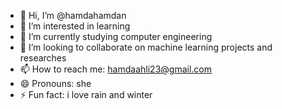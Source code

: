 - 👋 Hi, I’m @hamdahamdan
- 👀 I’m interested in learning 
- 🌱 I’m currently studying computer engineering
- 💞️ I’m looking to collaborate on machine learning projects and researches
- 📫 How to reach me: hamdaahli23@gmail.com
- 😄 Pronouns: she
- ⚡ Fun fact: i love rain and winter

<!---
hamdahamdan/hamdahamdan is a ✨ special ✨ repository because its `README.md` (this file) appears on your GitHub profile.
You can click the Preview link to take a look at your changes.
--->
